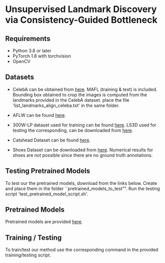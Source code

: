 # Unsupervised Landmark Discovery via Consistency-Guided Bottleneck

## Requirements
- Python 3.8 or later
- PyTorch 1.8 with torchvision
- OpenCV

## Datasets
- CelebA can be obtained from [here](http://www.robots.ox.ac.uk/~vgg/research/unsupervised_landmarks/resources/celeba.zip). 
MAFL (training & test) is included.
Bounding box obtained to crop the images is computed from the landmarks provided in the CelebA dataset.
place the file 'list_landmarks_align_celeba.txt' in the same folder.

- AFLW can be found [here](http://www.robots.ox.ac.uk/~vgg/research/unsupervised_landmarks/resources/aflw_release-2.zip).
- 300W-LP dataset used for training can be found [here](https://drive.google.com/file/d/0B7OEHD3T4eCkVGs0TkhUWFN6N1k/view?usp=sharing).
LS3D used for testing the corresponding, can be downloaded from [here](https://www.adrianbulat.com/face-alignment).
- Catshead Dataset can be found [here](https://www.kaggle.com/datasets/crawford/cat-dataset).
- Shoes Dataset can be downloaded from [here](https://vision.cs.utexas.edu/projects/finegrained/utzap50k/). Numerical results for shoes are not possible since there are no ground truth annotations.

## Testing Pretrained Models
To test our the pretrained models, download from the links below. Create and place them in the folder ``pretrained_models_to_test"". Run the testing script 'test_pretrained_model_script.sh'.

## Pretrained Models
Pretrained models are provided [here](https://drive.google.com/drive/folders/1JJrYkzH4xYh8MiylbXE4zqC7Sc0qVEjV?usp=sharing).

## Training / Testing
To train/test our method use the corresponding command in the provided training/testing script.

